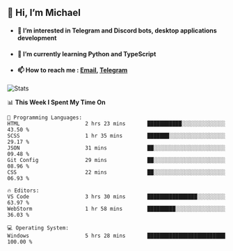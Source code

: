 ## 👋 Hi, I’m Michael
- #### 👀 I’m interested in Telegram and Discord bots, desktop applications development
- #### 🌱 I’m currently learning Python and TypeScript
- #### 📫 How to reach me : [Email](mailto:misha@kurapov.ru), [Telegram](https://t.me/mickr7)

![Stats](https://github-readme-stats.vercel.app/api?username=krpff&show_icons=true&theme=github_dark&hide_border=true&hide=issues&count_private=true&layout=compact)


<!--START_SECTION:waka-->
📊 **This Week I Spent My Time On** 

```text
💬 Programming Languages: 
HTML                     2 hrs 23 mins       ███████████░░░░░░░░░░░░░░   43.50 % 
SCSS                     1 hr 35 mins        ███████░░░░░░░░░░░░░░░░░░   29.17 % 
JSON                     31 mins             ██░░░░░░░░░░░░░░░░░░░░░░░   09.48 % 
Git Config               29 mins             ██░░░░░░░░░░░░░░░░░░░░░░░   08.96 % 
CSS                      22 mins             ██░░░░░░░░░░░░░░░░░░░░░░░   06.93 % 

🔥 Editors: 
VS Code                  3 hrs 30 mins       ████████████████░░░░░░░░░   63.97 % 
WebStorm                 1 hr 58 mins        █████████░░░░░░░░░░░░░░░░   36.03 % 

💻 Operating System: 
Windows                  5 hrs 28 mins       █████████████████████████   100.00 % 
```


<!--END_SECTION:waka-->
